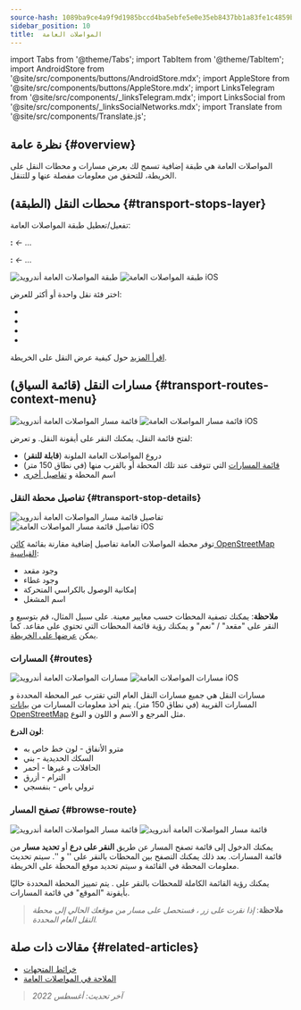 ```yaml
---
source-hash: 1089ba9ce4a9f9d1985bccd4ba5ebfe5e0e35eb8437bb1a83fe1c4859bf5a769
sidebar_position: 10
title:  المواصلات العامة
---
```

import Tabs from '@theme/Tabs';
import TabItem from '@theme/TabItem';
import AndroidStore from '@site/src/components/buttons/AndroidStore.mdx';
import AppleStore from '@site/src/components/buttons/AppleStore.mdx';
import LinksTelegram from '@site/src/components/_linksTelegram.mdx';
import LinksSocial from '@site/src/components/_linksSocialNetworks.mdx';
import Translate from '@site/src/components/Translate.js';



## نظرة عامة {#overview}

المواصلات العامة هي طبقة إضافية تسمح لك بعرض مسارات و محطات النقل على الخريطة، للتحقق من معلومات مفصلة عنها و للتنقل.

## محطات النقل (الطبقة) {#transport-stops-layer}

تفعيل/تعطيل طبقة المواصلات العامة:

**<Translate android="true" ids="android_button_seq"/>:** *<Translate android="true" ids="shared_string_menu,configure_map,rendering_category_transport"/> ←* …

<p> </p>

**<Translate ios="true" ids="ios_button_seq"/>:** *<Translate ios="true" ids="shared_string_menu,configure_map,rendering_category_transport"/> ←* …

<p> </p>

![طبقة المواصلات العامة أندرويد](@site/static/img/map/pt_layer_android.png) ![طبقة المواصلات العامة iOS](@site/static/img/map/pt_layer_ios.png)

اختر فئة نقل واحدة أو أكثر للعرض:

- <Translate android="true" ids="rendering_attr_transportStops_name"/>
- <Translate android="true" ids="rendering_attr_publicTransportMode_name"/>
- <Translate android="true" ids="rendering_attr_tramTrainRoutes_name"/>
- <Translate android="true" ids="rendering_attr_subwayMode_name"/>

[اقرأ المزيد](../map/vector-maps.md#transport) حول كيفية عرض النقل على الخريطة.


## مسارات النقل (قائمة السياق) {#transport-routes-context-menu}

![قائمة مسار المواصلات العامة أندرويد](@site/static/img/map/pt_routemenu_android.png) ![قائمة مسار المواصلات العامة iOS](@site/static/img/map/pt_routemenu_ios.png)

لفتح قائمة النقل، يمكنك النقر على أيقونة النقل. و تعرض:

- دروع المواصلات العامة الملونة (**قابلة للنقر**)
- [قائمة المسارات](#routes) التي تتوقف عند تلك المحطة أو بالقرب منها (في نطاق 150 متر)
- اسم المحطة و [تفاصيل أخرى](#transport-stop-details)

### تفاصيل محطة النقل {#transport-stop-details}

![تفاصيل قائمة مسار المواصلات العامة أندرويد](@site/static/img/map/pt_routemenu_details_android.png) ![تفاصيل قائمة مسار المواصلات العامة iOS](@site/static/img/map/pt_routemenu_details_ios.png)

توفر محطة المواصلات العامة تفاصيل إضافية مقارنة بقائمة [كائن OpenStreetMap القياسية](../map/map-context-menu.md#details):

- وجود مقعد
- وجود غطاء
- إمكانية الوصول بالكراسي المتحركة
- اسم المشغل

**ملاحظة**: يمكنك تصفية المحطات حسب معايير معينة. على سبيل المثال، قم بتوسيع و النقر على "مقعد" / "نعم" و يمكنك رؤية قائمة المحطات التي تحتوي على مقاعد. كما يمكن [عرضها على الخريطة](../map/point-layers-on-map.md#points-of-interest-pois).


### المسارات {#routes}

![مسارات المواصلات العامة أندرويد](@site/static/img/map/pt_routes_android.png) ![مسارات المواصلات العامة iOS](@site/static/img/map/pt_routes_ios.png)

مسارات النقل هي جميع مسارات النقل العام التي تقترب عبر المحطة المحددة و المسارات القريبة (في نطاق 150 متر). يتم أخذ معلومات المسارات من [بيانات OpenStreetMap](https://wiki.openstreetmap.org/wiki/Public_transport) مثل المرجع و الاسم و اللون و النوع.

**لون الدرع**:

- مترو الأنفاق - لون خط خاص به
- السكك الحديدية - بني
- الحافلات و غيرها - أحمر
- الترام - أزرق
- ترولي باص - بنفسجي

### تصفح المسار {#browse-route}

![قائمة مسار المواصلات العامة أندرويد](@site/static/img/map/pt_route_list_android.png) ![قائمة مسار المواصلات العامة أندرويد](@site/static/img/map/pt_route_list_ios.png)

يمكنك الدخول إلى قائمة تصفح المسار عن طريق **النقر على درع** أو **تحديد مسار** من قائمة المسارات. بعد ذلك يمكنك التصفح بين المحطات بالنقر على '<Translate android="true" ids="shared_string_previous"/>' و '<Translate android="true" ids="shared_string_next"/>'. سيتم تحديث معلومات المحطة في القائمة و سيتم تحديد موقع المحطة على الخريطة.

يمكنك رؤية القائمة الكاملة للمحطات بالنقر على <Translate android="true" ids="rendering_category_details"/>. يتم تمييز المحطة المحددة حاليًا بأيقونة "الموقع" في قائمة المسارات.

> **ملاحظة**: *إذا نقرت على زر <Translate android="true" ids="get_directions"/>، فستحصل على مسار من موقعك الحالي إلى محطة النقل العام المحددة.*


## مقالات ذات صلة {#related-articles}

- [خرائط المتجهات](../map/vector-maps.md)
- [الملاحة في المواصلات العامة](../navigation/routing/public-transport-navigation.md)

> *آخر تحديث: أغسطس 2022*